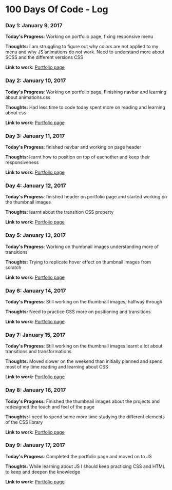 # 100 Days Of Code - Log

### Day 1: January 9, 2017

**Today's Progress**: Working on portfolio page, fixing responsive menu

**Thoughts:** I am struggling to figure out why colors are not applied to my menu and why JS animations do not work. Need to understand more about SCSS and the different versions CSS

**Link to work:** [Portfolio page](http://codepen.io/krizsoo/full/zNGpwK/)


### Day 2: January 10, 2017

**Today's Progress**: Working on portfolio page, Finishing navbar and learning about animations.css

**Thoughts:** Had less time to code today spent more on reading and learning about css 

**Link to work:** [Portfolio page](http://codepen.io/krizsoo/full/zNGpwK/)


### Day 3: January 11, 2017

**Today's Progress**: finished navbar and working on page header

**Thoughts:** learnt how to position on top of eachother and keep their responsiveness 

**Link to work:** [Portfolio page](http://codepen.io/krizsoo/full/zNGpwK/)


### Day 4: January 12, 2017

**Today's Progress**: finished header on portfolio page and started working on the thumbnail images

**Thoughts:** learnt about the transition CSS property

**Link to work:** [Portfolio page](http://codepen.io/krizsoo/full/zNGpwK/)

### Day 5: January 13, 2017

**Today's Progress**: Working on thumbnail images understanding more of transitions 

**Thoughts:** Trying to replicate hover effect  on thumbnail images from scratch

**Link to work:** [Portfolio page](http://codepen.io/krizsoo/full/zNGpwK/)

### Day 6: January 14, 2017

**Today's Progress**: Still working on the thumbnail images, halfway through

**Thoughts:** Need to practice CSS more on positioning and transitions

**Link to work:** [Portfolio page](http://codepen.io/krizsoo/full/zNGpwK/)


### Day 7: January 15, 2017

**Today's Progress**: Still working on the thumbnail images learnt a lot about transitions and transformations

**Thoughts:** Moved slower on the weekend than initially planned and spend most of my time reading and learning about CSS

**Link to work:** [Portfolio page](http://codepen.io/krizsoo/full/zNGpwK/)

### Day 8: January 16, 2017

**Today's Progress**: Finished the thumbnail images about the projects and redesigned the touch and feel of the page

**Thoughts:** I need to spend some more time studying the different elements of the CSS library

**Link to work:** [Portfolio page](http://codepen.io/krizsoo/full/zNGpwK/)

### Day 9: January 17, 2017

**Today's Progress**: Completed the portfolio page and moved on to JS

**Thoughts:** While learning about JS I should keep practicing CSS and HTML to keep and deepen the knowledge

**Link to work:** [Portfolio page](http://codepen.io/krizsoo/full/zNGpwK/)

